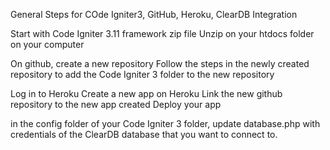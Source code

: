 
General Steps for COde Igniter3, GitHub, Heroku, ClearDB Integration

Start with Code Igniter 3.11 framework zip file
	Unzip on your htdocs folder on your computer

On github, create a new repository
	Follow the steps in the newly created repository to add the Code Igniter 3 folder to the new repository 
	
Log in to Heroku
	Create a new app on Heroku
	Link the new github repository to the new app created 
	Deploy your app
	
in the config folder of your Code Igniter 3 folder, update database.php with credentials of the ClearDB database that you want to connect to.